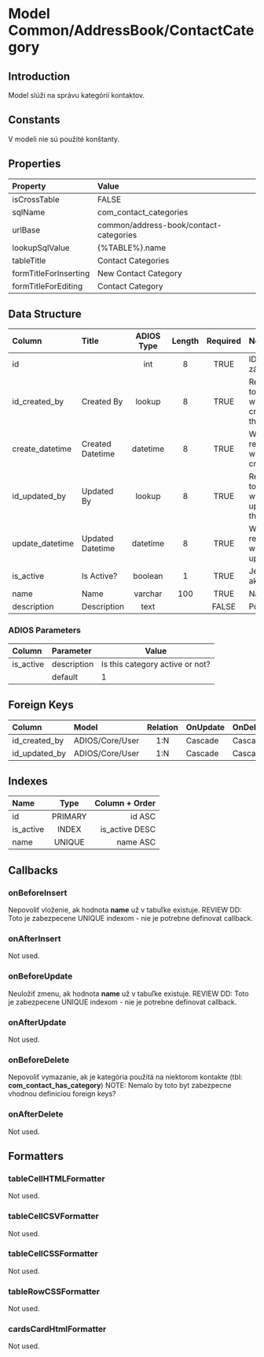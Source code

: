 # Model Common/AddressBook/ContactCategory

## Introduction
Model slúži na správu kategórií kontaktov.

## Constants
V modeli nie sú použité konštanty.

## Properties

| Property              | Value                                  |
| :-------------------- | :------------------------------------- |
| isCrossTable          | FALSE                                  |
| sqlName               | com_contact_categories                 |
| urlBase               | common/address-book/contact-categories |
| lookupSqlValue        | {%TABLE%}.name                         |
| tableTitle            | Contact Categories                     |
| formTitleForInserting | New Contact Category                   |
| formTitleForEditing   | Contact Category                       |


## Data Structure
| Column          | Title            | ADIOS Type | Length | Required | Notes                                    |
| :-------------- | :--------------- | :--------: | :----: | :------: | :--------------------------------------- |
| id              |                  |    int     |   8    |   TRUE   | ID záznamu                               |
| id_created_by   | Created By       |   lookup   |   8    |   TRUE   | Reference to user who created the record |
| create_datetime | Created Datetime |  datetime  |   8    |   TRUE   | When the record was created              |
| id_updated_by   | Updated By       |   lookup   |   8    |   TRUE   | Reference to user who updated the record |
| update_datetime | Updated Datetime |  datetime  |   8    |   TRUE   | When the record was updated              |
| is_active       | Is Active?       |  boolean   |   1    |   TRUE   | Je aktívna?                              |
| name            | Name             |  varchar   |  100   |   TRUE   | Názov                                    |
| description     | Description      |    text    |        |  FALSE   | Poznámka                                 |

### ADIOS Parameters
| Column    | Parameter   | Value                           |
| :-------- | :---------- | ------------------------------- |
| is_active | description | Is this category active or not? |
|           | default     | 1                               |

## Foreign Keys
| Column        | Model           | Relation | OnUpdate | OnDelete |
| :------------ | :-------------- | :------: | -------- | -------- |
| id_created_by | ADIOS/Core/User |   1:N    | Cascade  | Cascade  |
| id_updated_by | ADIOS/Core/User |   1:N    | Cascade  | Cascade  |

## Indexes
| Name      |  Type   | Column + Order |
| :-------- | :-----: | -------------: |
| id        | PRIMARY |         id ASC |
| is_active |  INDEX  | is_active DESC |
| name      | UNIQUE  |       name ASC |

## Callbacks

### onBeforeInsert
Nepovoliť vloženie, ak hodnota **name** už v tabuľke existuje.
REVIEW DD: Toto je zabezpecene UNIQUE indexom - nie je potrebne definovat callback.

### onAfterInsert
Not used.

### onBeforeUpdate
Neuložiť zmenu, ak hodnota **name** už v tabuľke existuje.
REVIEW DD: Toto je zabezpecene UNIQUE indexom - nie je potrebne definovat callback.

### onAfterUpdate
Not used.

### onBeforeDelete
Nepovoliť vymazanie, ak je kategória použitá na niektorom kontakte (tbl: **com_contact_has_category**)
NOTE: Nemalo by toto byt zabezpecne vhodnou definiciou foreign keys?

### onAfterDelete
Not used.

## Formatters

### tableCellHTMLFormatter
Not used.

### tableCellCSVFormatter
Not used.

### tableCellCSSFormatter
Not used.

### tableRowCSSFormatter
Not used.

### cardsCardHtmlFormatter
Not used.
